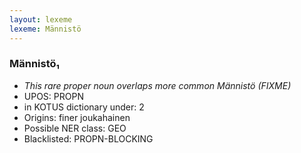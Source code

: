 ```yaml
---
layout: lexeme
lexeme: Männistö
---
```


###  Männistö₁

* _This rare proper noun overlaps more common *Männistö* (FIXME)_
* UPOS:  PROPN
* in KOTUS dictionary under:  2
* Origins: finer joukahainen 
* Possible NER class:  GEO
* Blacklisted:  PROPN-BLOCKING


